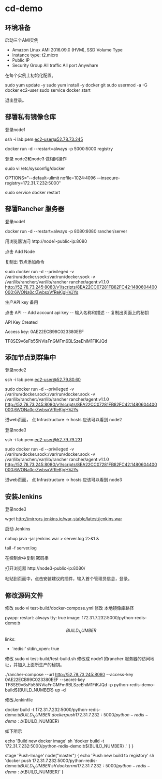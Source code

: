 # cd-demo

## 环境准备

启动三个AMI实例

* Amazon Linux AMI 2016.09.0 (HVM), SSD Volume Type
* Instance type: t2.micro
* Public IP
* Security Group All traffic All port Anywhare

在每个实例上初始化配置。

sudo yum update -y
sudo yum install -y docker git
sudo usermod -a -G docker ec2-user
sudo service docker start

退出登录。

## 部署私有镜像仓库
登录node1

ssh -i lab.pem ec2-user@52.78.73.245

docker run -d --restart=always -p 5000:5000 registry


登录 node2和node3 做相同操作

sudo vi /etc/sysconfig/docker

OPTIONS="--default-ulimit nofile=1024:4096 --insecure-registry=172.31.7.232:5000"

sudo service docker restart

## 部署Rancher 服务器
登录node1

docker run -d --restart=always -p 8080:8080 rancher/server

用浏览器访问 http://node1-public-ip:8080

点击  Add Node

复制出 节点添加命令

sudo docker run -d --privileged -v /var/run/docker.sock:/var/run/docker.sock -v /var/lib/rancher:/var/lib/rancher rancher/agent:v1.1.0 http://52.78.73.245:8080/v1/scripts/8EA22CC07281FB82FC42:1480604400000:6iVONa0crZwbsxVfReKjgHVJYs

生产API key 备用

点击 API -- Add account api key -- 输入名称和描述 -- 复制出页面上的秘钥

API Key Created

Access key: 0AE22ECB99C023380EEF

TF8SE9v6sFb55NViaFnGMFm6BLSzeEhiM1FiKJQd


## 添加节点到群集中

登录node2

ssh -i lab.pem ec2-user@52.79.80.60

sudo docker run -d --privileged -v /var/run/docker.sock:/var/run/docker.sock -v /var/lib/rancher:/var/lib/rancher rancher/agent:v1.1.0 http://52.78.73.245:8080/v1/scripts/8EA22CC07281FB82FC42:1480604400000:6iVONa0crZwbsxVfReKjgHVJYs


进web页面， 点 Infrastructure -> hosts 应该可以看到 node2

登录node3

ssh -i lab.pem ec2-user@52.79.79.231

sudo docker run -d --privileged -v /var/run/docker.sock:/var/run/docker.sock -v /var/lib/rancher:/var/lib/rancher rancher/agent:v1.1.0 http://52.78.73.245:8080/v1/scripts/8EA22CC07281FB82FC42:1480604400000:6iVONa0crZwbsxVfReKjgHVJYs



进web页面， 点 Infrastructure -> hosts 应该可以看到 node3

## 安装Jenkins

登录node3


wget http://mirrors.jenkins.io/war-stable/latest/jenkins.war

启动 Jenkins

nohup java -jar jenkins.war > server.log 2>&1 &

tail -f server.log

在控制台中复制 密码串

打开浏览器  http://node3-public-ip:8080/

粘贴到页面中，点击安装建议的插件，输入首个管理员信息，登录。



## 修改源码文件

修改 sudo vi test-build/docker-compose.yml  修改 本地镜像库路径

pyapp:
  restart: always
  tty: true
  image: 172.31.7.232:5000/python-redis-demo:b$$BUILD_NUMBER$$
  links:
  - 'redis:'
  stdin_open: true


修改 sudo vi test-build/test-build.sh 修改成 node1 的rancher 服务器的访问地址，并加入上面所生产的秘钥。

./rancher-compose --url http://52.78.73.245:8080 --access-key 0AE22ECB99C023380EEF --secret-key TF8SE9v6sFb55NViaFnGMFm6BLSzeEhiM1FiKJQd -p python-redis-demo-build${BUILD_NUMBER} up -d


修改Jenkinfile

docker build -t 172.31.7.232:5000/python-redis-demo:b${BUILD_NUMBER} .
docker push 172.31.7.232:5000/python-redis-demo:b${BUILD_NUMBER}

如下所示

echo 'Build new docker image'
sh 'docker build -t 172.31.7.232:5000/python-redis-demo:b${BUILD_NUMBER} .'
}
}

stage 'Push-Image'
node("master") {
echo 'Push new build to registory'
sh 'docker push 172.31.7.232:5000/python-redis-demo:b${BUILD_NUMBER}'
sh 'docker rmi 172.31.7.232:5000/python-redis-demo:b${BUILD_NUMBER}'
}
